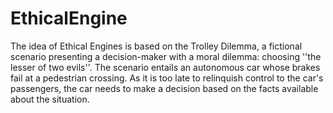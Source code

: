 # EthicalEngine

The idea of Ethical Engines is based on the Trolley Dilemma, a fictional scenario presenting a decision-maker with a moral
dilemma: choosing ''the lesser of two evils''. The scenario entails an autonomous car whose brakes fail at a pedestrian crossing.
As it is too late to relinquish control to the car's passengers, the car needs to make a decision based on the facts available
about the situation.

